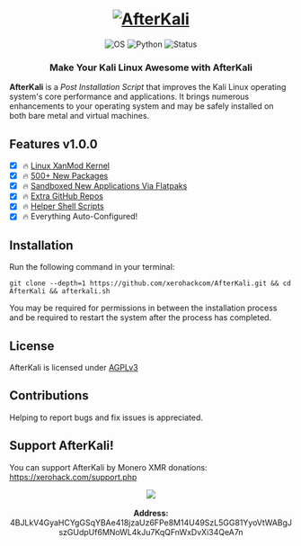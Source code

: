 <h1 align="center">
  <a href="https://github.com/xerohackcom/AfterKali"><img src="https://raw.githubusercontent.com/xerohackcom/AfterKali/main/images/banner.png" alt="AfterKali" border="0"></a>
</h1>


<p align="center">
  <img src="https://raw.githubusercontent.com/xerohackcom/AfterKali/main/images/os-kali-linux.svg" alt="OS">
  <img src="https://raw.githubusercontent.com/xerohackcom/AfterKali/main/images/python-3.svg" alt="Python">
  <img src="https://raw.githubusercontent.com/xerohackcom/AfterKali/main/images/status-under-development.svg" alt="Status">
</p>

<h3 align="center">Make Your Kali Linux Awesome with AfterKali</h3>

<b>AfterKali</b> is a <i>Post Installation Script</i> that improves the Kali Linux operating system's core performance and applications. It brings numerous enhancements to your operating system and may be safely installed on both bare metal and virtual machines. 


## Features v1.0.0

- [x] 🔥 <a href="https://xanmod.org">Linux XanMod Kernel</a>
- [x] 🔥 <a href="https://raw.githubusercontent.com/xerohackcom/BKALI/main/packages/aptpacks.txt">500+ New Packages</a>
- [x] 🔥 <a href="https://raw.githubusercontent.com/xerohackcom/BKALI/main/packages/flatpaks.txt">Sandboxed New Applications Via Flatpaks</a>
- [x] 🔥 <a href="https://raw.githubusercontent.com/xerohackcom/BKALI/main/packages/gitpacks.txt">Extra GitHub Repos</a>
- [x] 🔥 <a href="https://github.com/xerohackcom/BKALI/tree/main/homescripts">Helper Shell Scripts</a>
- [x] 🔥 Everything Auto-Configured!

## Installation

Run the following command in your terminal:

```shell
git clone --depth=1 https://github.com/xerohackcom/AfterKali.git && cd AfterKali && afterkali.sh
```

You may be required for permissions in between the installation process and be required to restart the system after the process has completed.


## License

AfterKali is licensed under <a href="https://github.com/xerohackcom/AfterKali/blob/main/LICENSE">AGPLv3</a>

## Contributions

Helping to report bugs and fix issues is appreciated.

## Support AfterKali!

You can support AfterKali by Monero XMR donations: https://xerohack.com/support.php

<p align="center">
  <img src="https://xerohack.com/assets/images/monero.png">
  <Br><br>
  <b>Address:</b> 4BJLkV4GyaHCYgGSqYBAe418jzaUz6FPe8M14U49SzL5GG81YyoVtWABgJszGUdpUf6MNoWL4kJu7KqQFnWxDvXi34QeA7n
</p>
